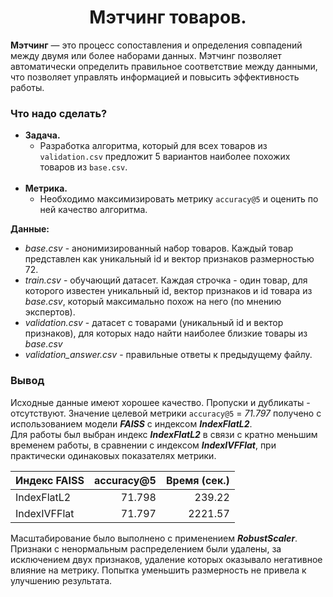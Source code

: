 <center>

# Мэтчинг товаров.
</center>

**Мэтчинг** — это процесс сопоставления и определения совпадений между двумя или более наборами данных. Мэтчинг 
позволяет автоматически определить правильное соответствие между данными, что позволяет управлять информацией и 
повысить эффективность работы.


### Что надо сделать?

- **Задача.**
    - Разработка алгоритма, который для всех товаров из `validation.csv` предложит 5 вариантов наиболее 
  похожих товаров из `base.csv`.
      <br><br>
- **Метрика.**
    - Необходимо максимизировать метрику `accuracy@5` и оценить по ней качество алгоритма.


**Данные:**

- *base.csv* - анонимизированный набор товаров. Каждый товар представлен как уникальный id и вектор признаков 
размерностью 72.
- *train.csv* - обучающий датасет. Каждая строчка - один товар, для которого известен уникальный id, 
вектор признаков и id товара из *base.csv*, который максимально похож на него (по мнению экспертов).
- *validation.csv* - датасет с товарами (уникальный id и вектор признаков), для которых надо найти наиболее 
близкие товары из *base.csv*
- *validation_answer.csv* - правильные ответы к предыдущему файлу.


### Вывод

Исходные данные имеют хорошее качество. 
Пропуски и дубликаты - отсутствуют. 
Значение целевой метрики `accuracy@5` = *71.797* получено с использованием модели ***FAISS*** с индексом 
***IndexFlatL2***.<br> 
Для работы был выбран индекс ***IndexFlatL2*** в связи с кратно меньшим временем работы, 
в сравнении с индексом ***IndexIVFFlat***, при практически одинаковых показателях метрики. 

| Индекс FAISS  | accuracy@5 | Время (сек.) |
|:--------------|-----------:|-------------:|
| IndexFlatL2   |     71.798 |       239.22 |
| IndexIVFFlat  |     71.797 |      2221.57 |

Масштабирование было выполнено с применением ***RobustScaler***.<br>
Признаки с ненормальным распределением были удалены, за исключением двух признаков, удаление которых оказывало негативное влияние на метрику.
Попытка уменьшить размерность не привела к улучшению результата.





